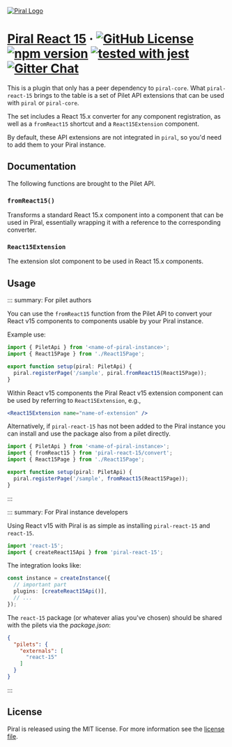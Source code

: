 [![Piral Logo](https://github.com/smapiot/piral/raw/main/docs/assets/logo.png)](https://piral.io)

# [Piral React 15](https://piral.io) &middot; [![GitHub License](https://img.shields.io/badge/license-MIT-blue.svg)](https://github.com/smapiot/piral/blob/main/LICENSE) [![npm version](https://img.shields.io/npm/v/piral-react-15.svg?style=flat)](https://www.npmjs.com/package/piral-react-15) [![tested with jest](https://img.shields.io/badge/tested_with-jest-99424f.svg)](https://jestjs.io) [![Gitter Chat](https://badges.gitter.im/gitterHQ/gitter.png)](https://gitter.im/piral-io/community)

This is a plugin that only has a peer dependency to `piral-core`. What `piral-react-15` brings to the table is a set of Pilet API extensions that can be used with `piral` or `piral-core`.

The set includes a React 15.x converter for any component registration, as well as a `fromReact15` shortcut and a `React15Extension` component.

By default, these API extensions are not integrated in `piral`, so you'd need to add them to your Piral instance.

## Documentation

The following functions are brought to the Pilet API.

### `fromReact15()`

Transforms a standard React 15.x component into a component that can be used in Piral, essentially wrapping it with a reference to the corresponding converter.

### `React15Extension`

The extension slot component to be used in React 15.x components.

## Usage

::: summary: For pilet authors

You can use the `fromReact15` function from the Pilet API to convert your React v15 components to components usable by your Piral instance.

Example use:

```ts
import { PiletApi } from '<name-of-piral-instance>';
import { React15Page } from './React15Page';

export function setup(piral: PiletApi) {
  piral.registerPage('/sample', piral.fromReact15(React15Page));
}
```

Within React v15 components the Piral React v15 extension component can be used by referring to `React15Extension`, e.g.,

```jsx
<React15Extension name="name-of-extension" />
```

Alternatively, if `piral-react-15` has not been added to the Piral instance you can install and use the package also from a pilet directly.

```ts
import { PiletApi } from '<name-of-piral-instance>';
import { fromReact15 } from 'piral-react-15/convert';
import { React15Page } from './React15Page';

export function setup(piral: PiletApi) {
  piral.registerPage('/sample', fromReact15(React15Page));
}
```

:::

::: summary: For Piral instance developers

Using React v15 with Piral is as simple as installing `piral-react-15` and `react-15`.

```ts
import 'react-15';
import { createReact15Api } from 'piral-react-15';
```

The integration looks like:

```ts
const instance = createInstance({
  // important part
  plugins: [createReact15Api()],
  // ...
});
```

The `react-15` package (or whatever alias you've chosen) should be shared with the pilets via the *package.json*:

```json
{
  "pilets": {
    "externals": [
      "react-15"
    ]
  }
}
```

:::

## License

Piral is released using the MIT license. For more information see the [license file](./LICENSE).
